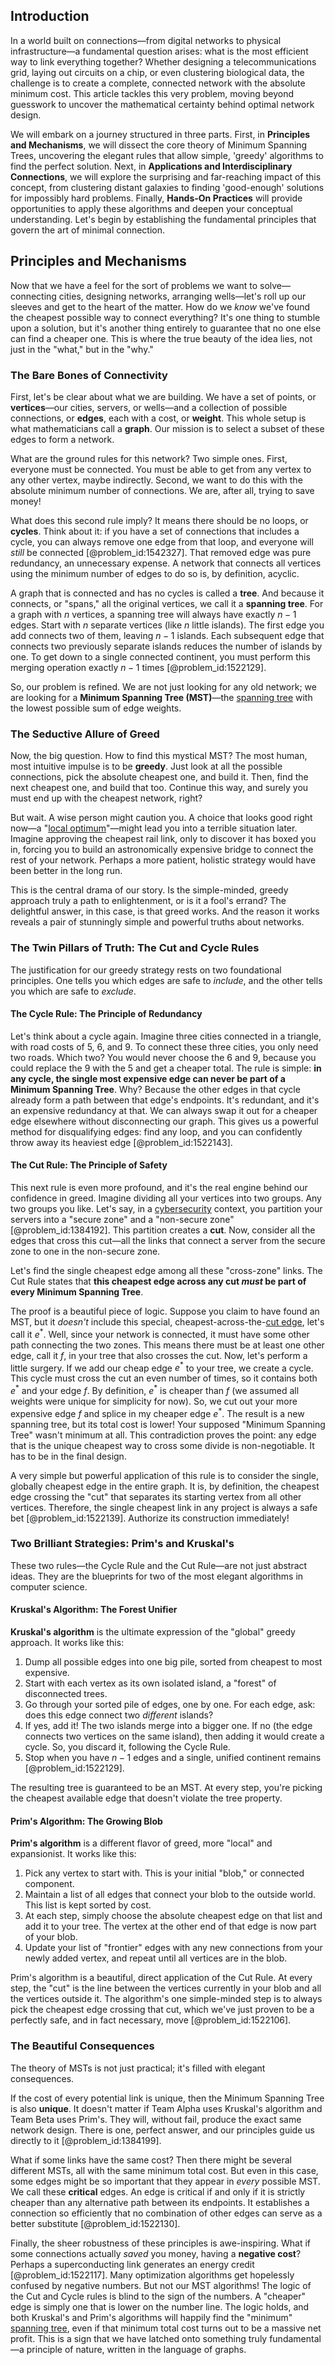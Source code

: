 ## Introduction
In a world built on connections—from digital networks to physical infrastructure—a fundamental question arises: what is the most efficient way to link everything together? Whether designing a telecommunications grid, laying out circuits on a chip, or even clustering biological data, the challenge is to create a complete, connected network with the absolute minimum cost. This article tackles this very problem, moving beyond guesswork to uncover the mathematical certainty behind optimal network design.

We will embark on a journey structured in three parts. First, in **Principles and Mechanisms**, we will dissect the core theory of Minimum Spanning Trees, uncovering the elegant rules that allow simple, 'greedy' algorithms to find the perfect solution. Next, in **Applications and Interdisciplinary Connections**, we will explore the surprising and far-reaching impact of this concept, from clustering distant galaxies to finding 'good-enough' solutions for impossibly hard problems. Finally, **Hands-On Practices** will provide opportunities to apply these algorithms and deepen your conceptual understanding. Let's begin by establishing the fundamental principles that govern the art of minimal connection.

## Principles and Mechanisms

Now that we have a feel for the sort of problems we want to solve—connecting cities, designing networks, arranging wells—let's roll up our sleeves and get to the heart of the matter. How do we *know* we've found the cheapest possible way to connect everything? It's one thing to stumble upon a solution, but it's another thing entirely to guarantee that no one else can find a cheaper one. This is where the true beauty of the idea lies, not just in the "what," but in the "why."

### The Bare Bones of Connectivity

First, let's be clear about what we are building. We have a set of points, or **vertices**—our cities, servers, or wells—and a collection of possible connections, or **edges**, each with a cost, or **weight**. This whole setup is what mathematicians call a **graph**. Our mission is to select a subset of these edges to form a network.

What are the ground rules for this network? Two simple ones. First, everyone must be connected. You must be able to get from any vertex to any other vertex, maybe indirectly. Second, we want to do this with the absolute minimum number of connections. We are, after all, trying to save money!

What does this second rule imply? It means there should be no loops, or **cycles**. Think about it: if you have a set of connections that includes a cycle, you can always remove one edge from that loop, and everyone will *still* be connected [@problem_id:1542327]. That removed edge was pure redundancy, an unnecessary expense. A network that connects all vertices using the minimum number of edges to do so is, by definition, acyclic.

A graph that is connected and has no cycles is called a **tree**. And because it connects, or "spans," all the original vertices, we call it a **spanning tree**. For a graph with $n$ vertices, a spanning tree will always have exactly $n-1$ edges. Start with $n$ separate vertices (like $n$ little islands). The first edge you add connects two of them, leaving $n-1$ islands. Each subsequent edge that connects two previously separate islands reduces the number of islands by one. To get down to a single connected continent, you must perform this merging operation exactly $n-1$ times [@problem_id:1522129].

So, our problem is refined. We are not just looking for any old network; we are looking for a **Minimum Spanning Tree (MST)**—the [spanning tree](@article_id:262111) with the lowest possible sum of edge weights.

### The Seductive Allure of Greed

Now, the big question. How to find this mystical MST? The most human, most intuitive impulse is to be **greedy**. Just look at all the possible connections, pick the absolute cheapest one, and build it. Then, find the next cheapest one, and build that too. Continue this way, and surely you must end up with the cheapest network, right?

But wait. A wise person might caution you. A choice that looks good right now—a "[local optimum](@article_id:168145)"—might lead you into a terrible situation later. Imagine approving the cheapest rail link, only to discover it has boxed you in, forcing you to build an astronomically expensive bridge to connect the rest of your network. Perhaps a more patient, holistic strategy would have been better in the long run.

This is the central drama of our story. Is the simple-minded, greedy approach truly a path to enlightenment, or is it a fool's errand? The delightful answer, in this case, is that greed works. And the reason it works reveals a pair of stunningly simple and powerful truths about networks.

### The Twin Pillars of Truth: The Cut and Cycle Rules

The justification for our greedy strategy rests on two foundational principles. One tells you which edges are safe to *include*, and the other tells you which are safe to *exclude*.

#### The Cycle Rule: The Principle of Redundancy

Let's think about a cycle again. Imagine three cities connected in a triangle, with road costs of 5, 6, and 9. To connect these three cities, you only need two roads. Which two? You would never choose the 6 and 9, because you could replace the 9 with the 5 and get a cheaper total. The rule is simple: **in any cycle, the single most expensive edge can never be part of a Minimum Spanning Tree**. Why? Because the other edges in that cycle already form a path between that edge's endpoints. It's redundant, and it's an expensive redundancy at that. We can always swap it out for a cheaper edge elsewhere without disconnecting our graph. This gives us a powerful method for disqualifying edges: find any loop, and you can confidently throw away its heaviest edge [@problem_id:1522143].

#### The Cut Rule: The Principle of Safety

This next rule is even more profound, and it's the real engine behind our confidence in greed. Imagine dividing all your vertices into two groups. Any two groups you like. Let's say, in a [cybersecurity](@article_id:262326) context, you partition your servers into a "secure zone" and a "non-secure zone" [@problem_id:1384192]. This partition creates a **cut**. Now, consider all the edges that cross this cut—all the links that connect a server from the secure zone to one in the non-secure zone.

Let's find the single cheapest edge among all these "cross-zone" links. The Cut Rule states that **this cheapest edge across any cut *must* be part of every Minimum Spanning Tree**.

The proof is a beautiful piece of logic. Suppose you claim to have found an MST, but it *doesn't* include this special, cheapest-across-the-[cut edge](@article_id:266256), let's call it $e^*$. Well, since your network is connected, it must have some other path connecting the two zones. This means there must be at least one other edge, call it $f$, in your tree that also crosses the cut. Now, let's perform a little surgery. If we add our cheap edge $e^*$ to your tree, we create a cycle. This cycle must cross the cut an even number of times, so it contains both $e^*$ and your edge $f$. By definition, $e^*$ is cheaper than $f$ (we assumed all weights were unique for simplicity for now). So, we cut out your more expensive edge $f$ and splice in my cheaper edge $e^*$. The result is a new spanning tree, but its total cost is lower! Your supposed "Minimum Spanning Tree" wasn't minimum at all. This contradiction proves the point: any edge that is the unique cheapest way to cross some divide is non-negotiable. It has to be in the final design.

A very simple but powerful application of this rule is to consider the single, globally cheapest edge in the entire graph. It is, by definition, the cheapest edge crossing the "cut" that separates its starting vertex from all other vertices. Therefore, the single cheapest link in any project is always a safe bet [@problem_id:1522139]. Authorize its construction immediately!

### Two Brilliant Strategies: Prim's and Kruskal's

These two rules—the Cycle Rule and the Cut Rule—are not just abstract ideas. They are the blueprints for two of the most elegant algorithms in computer science.

#### Kruskal's Algorithm: The Forest Unifier

**Kruskal's algorithm** is the ultimate expression of the "global" greedy approach. It works like this:
1.  Dump all possible edges into one big pile, sorted from cheapest to most expensive.
2.  Start with each vertex as its own isolated island, a "forest" of disconnected trees.
3.  Go through your sorted pile of edges, one by one. For each edge, ask: does this edge connect two *different* islands?
4.  If yes, add it! The two islands merge into a bigger one. If no (the edge connects two vertices on the same island), then adding it would create a cycle. So, you discard it, following the Cycle Rule.
5.  Stop when you have $n-1$ edges and a single, unified continent remains [@problem_id:1522129].

The resulting tree is guaranteed to be an MST. At every step, you're picking the cheapest available edge that doesn't violate the tree property.

#### Prim's Algorithm: The Growing Blob

**Prim's algorithm** is a different flavor of greed, more "local" and expansionist. It works like this:
1.  Pick any vertex to start with. This is your initial "blob," or connected component.
2.  Maintain a list of all edges that connect your blob to the outside world. This list is kept sorted by cost.
3.  At each step, simply choose the absolute cheapest edge on that list and add it to your tree. The vertex at the other end of that edge is now part of your blob.
4.  Update your list of "frontier" edges with any new connections from your newly added vertex, and repeat until all vertices are in the blob.

Prim's algorithm is a beautiful, direct application of the Cut Rule. At every step, the "cut" is the line between the vertices currently in your blob and all the vertices outside it. The algorithm's one simple-minded step is to always pick the cheapest edge crossing that cut, which we've just proven to be a perfectly safe, and in fact necessary, move [@problem_id:1522106].

### The Beautiful Consequences

The theory of MSTs is not just practical; it's filled with elegant consequences.

If the cost of every potential link is unique, then the Minimum Spanning Tree is also **unique**. It doesn't matter if Team Alpha uses Kruskal's algorithm and Team Beta uses Prim's. They will, without fail, produce the exact same network design. There is one, perfect answer, and our principles guide us directly to it [@problem_id:1384199].

What if some links have the same cost? Then there might be several different MSTs, all with the same minimum total cost. But even in this case, some edges might be so important that they appear in *every* possible MST. We call these **critical** edges. An edge is critical if and only if it is strictly cheaper than any alternative path between its endpoints. It establishes a connection so efficiently that no combination of other edges can serve as a better substitute [@problem_id:1522130].

Finally, the sheer robustness of these principles is awe-inspiring. What if some connections actually *saved* you money, having a **negative cost**? Perhaps a superconducting link generates an energy credit [@problem_id:1522117]. Many optimization algorithms get hopelessly confused by negative numbers. But not our MST algorithms! The logic of the Cut and Cycle rules is blind to the sign of the numbers. A "cheaper" edge is simply one that is lower on the number line. The logic holds, and both Kruskal's and Prim's algorithms will happily find the "minimum" [spanning tree](@article_id:262111), even if that minimum total cost turns out to be a massive net profit. This is a sign that we have latched onto something truly fundamental—a principle of nature, written in the language of graphs.